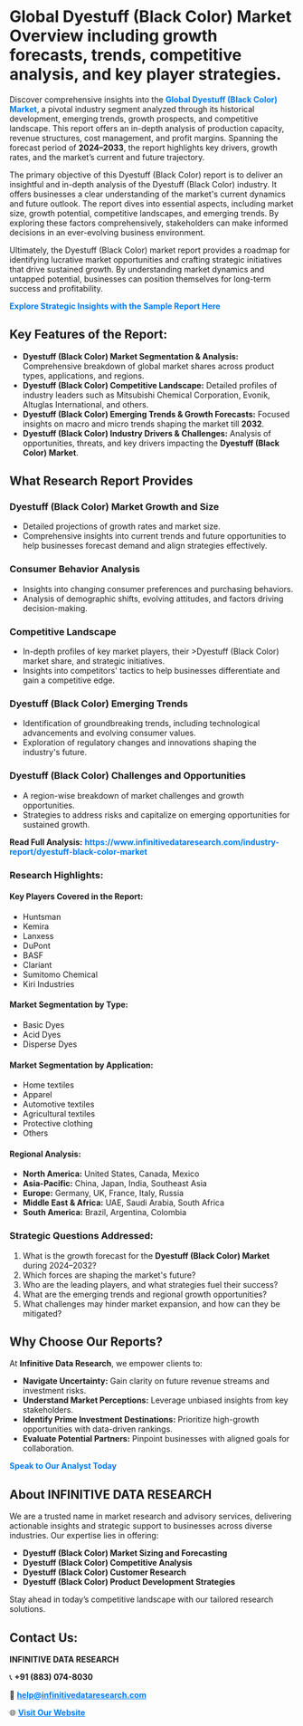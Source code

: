 <h1>Global Dyestuff (Black Color) Market Overview including growth forecasts, trends, competitive analysis, and key player strategies.</h1>
<p>
Discover comprehensive insights into the 
<a href="https://www.infinitivedataresearch.com/industry-report/dyestuff-black-color-market" rel="dofollow" style="color: #007BFF; text-decoration: none;"><strong>Global Dyestuff (Black Color) Market</strong></a>, a pivotal industry segment analyzed through its historical development, emerging trends, growth prospects, and competitive landscape. This report offers an in-depth analysis of production capacity, revenue structures, cost management, and profit margins. Spanning the forecast period of <strong>2024–2033</strong>, the report highlights key drivers, growth rates, and the market’s current and future trajectory.
</p>
<p>
The primary objective of this Dyestuff (Black Color) report is to deliver an insightful and in-depth analysis of the Dyestuff (Black Color) industry. It offers businesses a clear understanding of the market's current dynamics and future outlook. The report dives into essential aspects, including market size, growth potential, competitive landscapes, and emerging trends. By exploring these factors comprehensively, stakeholders can make informed decisions in an ever-evolving business environment.
</p>
<p>
Ultimately, the Dyestuff (Black Color) market report provides a roadmap for identifying lucrative market opportunities and crafting strategic initiatives that drive sustained growth. By understanding market dynamics and untapped potential, businesses can position themselves for long-term success and profitability.
</p>
<p>
<a href="https://www.infinitivedataresearch.com/request-sample/reportId=106161" style="color: #007BFF; text-decoration: none;"><strong>Explore Strategic Insights with the Sample Report Here</strong></a>
</p>

<h2>Key Features of the Report:</h2>
<ul>
<li><strong>Dyestuff (Black Color) Market Segmentation & Analysis:</strong> Comprehensive breakdown of global market shares across product types, applications, and regions.</li>
<li><strong>Dyestuff (Black Color) Competitive Landscape:</strong> Detailed profiles of industry leaders such as Mitsubishi Chemical Corporation, Evonik, Altuglas International, and others.</li>
<li><strong>Dyestuff (Black Color) Emerging Trends & Growth Forecasts:</strong> Focused insights on macro and micro trends shaping the market till <strong>2032</strong>.</li>
<li><strong>Dyestuff (Black Color) Industry Drivers & Challenges:</strong> Analysis of opportunities, threats, and key drivers impacting the <strong>Dyestuff (Black Color) Market</strong>.</li>
</ul>

<h2>What Research Report Provides</h2>
<h3>Dyestuff (Black Color) Market Growth and Size</h3>
<ul>
<li>Detailed projections of growth rates and market size.</li>
<li>Comprehensive insights into current trends and future opportunities to help businesses forecast demand and align strategies effectively.</li>
</ul>

<h3>Consumer Behavior Analysis</h3>
<ul>
<li>Insights into changing consumer preferences and purchasing behaviors.</li>
<li>Analysis of demographic shifts, evolving attitudes, and factors driving decision-making.</li>
</ul>

<h3>Competitive Landscape</h3>
<ul>
<li>In-depth profiles of key market players, their >Dyestuff (Black Color) market share, and strategic initiatives.</li>
<li>Insights into competitors' tactics to help businesses differentiate and gain a competitive edge.</li>
</ul>

<h3>Dyestuff (Black Color) Emerging Trends</h3>
<ul>
<li>Identification of groundbreaking trends, including technological advancements and evolving consumer values.</li>
<li>Exploration of regulatory changes and innovations shaping the industry's future.</li>
</ul>

<h3>Dyestuff (Black Color) Challenges and Opportunities</h3>
<ul>
<li>A region-wise breakdown of market challenges and growth opportunities.</li>
<li>Strategies to address risks and capitalize on emerging opportunities for sustained growth.</li>
</ul>
<p><strong>Read Full Analysis:</strong> <a href="https://www.infinitivedataresearch.com/industry-report/dyestuff-black-color-market" rel="dofollow" style="color: #007BFF; text-decoration: none;"><strong>https://www.infinitivedataresearch.com/industry-report/dyestuff-black-color-market</strong></a></p>
<h3>Research Highlights:</h3>
<h4>Key Players Covered in the Report:</h4>
<ul><li>Huntsman</li><li>Kemira</li><li>Lanxess</li><li>DuPont</li><li>BASF</li><li>Clariant</li><li>Sumitomo Chemical</li><li>Kiri Industries</li></ul>
<h4>Market Segmentation by Type:</h4>
<ul><li>Basic Dyes</li><li>Acid Dyes</li><li>Disperse Dyes</li></ul>
<h4>Market Segmentation by Application:</h4>
<ul><li>Home textiles</li><li>Apparel</li><li>Automotive textiles</li><li>Agricultural textiles</li><li>Protective clothing</li><li>Others</li></ul>

<h4>Regional Analysis:</h4>
<ul>
<li><strong>North America:</strong> United States, Canada, Mexico</li>
<li><strong>Asia-Pacific:</strong> China, Japan, India, Southeast Asia</li>
<li><strong>Europe:</strong> Germany, UK, France, Italy, Russia</li>
<li><strong>Middle East & Africa:</strong> UAE, Saudi Arabia, South Africa</li>
<li><strong>South America:</strong> Brazil, Argentina, Colombia</li>
</ul>

<h3>Strategic Questions Addressed:</h3>
<ol>
<li>What is the growth forecast for the <strong>Dyestuff (Black Color) Market</strong> during 2024–2032?</li>
<li>Which forces are shaping the market's future?</li>
<li>Who are the leading players, and what strategies fuel their success?</li>
<li>What are the emerging trends and regional growth opportunities?</li>
<li>What challenges may hinder market expansion, and how can they be mitigated?</li>
</ol>

<h2>Why Choose Our Reports?</h2>
<p>At <strong>Infinitive Data Research</strong>, we empower clients to:</p>
<ul>
<li><strong>Navigate Uncertainty:</strong> Gain clarity on future revenue streams and investment risks.</li>
<li><strong>Understand Market Perceptions:</strong> Leverage unbiased insights from key stakeholders.</li>
<li><strong>Identify Prime Investment Destinations:</strong> Prioritize high-growth opportunities with data-driven rankings.</li>
<li><strong>Evaluate Potential Partners:</strong> Pinpoint businesses with aligned goals for collaboration.</li>
</ul>
<p><a href="https://www.infinitivedataresearch.com/industry-report/dyestuff-black-color-market" rel="dofollow" style="color: #007BFF; text-decoration: none;"><strong>Speak to Our Analyst Today</strong></a></p>

<h2>About INFINITIVE DATA RESEARCH</h2>
<p>We are a trusted name in market research and advisory services, delivering actionable insights and strategic support to businesses across diverse industries. Our expertise lies in offering:</p>
<ul>
<li><strong>Dyestuff (Black Color) Market Sizing and Forecasting</strong></li>
<li><strong>Dyestuff (Black Color) Competitive Analysis</strong></li>
<li><strong>Dyestuff (Black Color) Customer Research</strong></li>
<li><strong>Dyestuff (Black Color) Product Development Strategies</strong></li>
</ul>
<p>Stay ahead in today’s competitive landscape with our tailored research solutions.</p>

<h2>Contact Us:</h2>
<p><strong>INFINITIVE DATA RESEARCH</strong></p>
<p>📞 <strong>+91 (883) 074-8030</strong></p>
<p>📧 <strong><a href="mailto:help@infinitivedataresearch.com" style="color: #007BFF;">help@infinitivedataresearch.com</a></strong></p>
<p>🌐 <strong><a href="https://www.infinitivedataresearch.com" rel="dofollow" style="color: #007BFF;">Visit Our Website</a></strong></p>